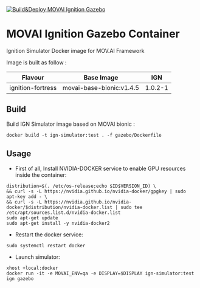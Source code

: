 [![Build&Deploy MOVAI Ignition Gazebo](https://github.com/MOV-AI/containers-ign-simulator/actions/workflows/docker-ci.yml/badge.svg?branch=main)](https://github.com/MOV-AI/containers-ign-simulator/actions/workflows/docker-ci.yml)

# MOVAI Ignition Gazebo Container

Ignition Simulator Docker image for MOV.AI Framework

Image is built as follow :

| Flavour      | Base Image | IGN |
| ------------ | ---------- | ------ |
| ignition-fortress | movai-base-bionic:v1.4.5 | 1.0.2-1 |


## Build

Build IGN Simulator image based on MOVAI bionic :

    docker build -t ign-simulator:test . -f gazebo/Dockerfile

## Usage

- First of all, Install NVIDIA-DOCKER service to enable GPU resources inside the container:
```
distribution=$(. /etc/os-release;echo $ID$VERSION_ID) \
&& curl -s -L https://nvidia.github.io/nvidia-docker/gpgkey | sudo apt-key add - \
&& curl -s -L https://nvidia.github.io/nvidia-docker/$distribution/nvidia-docker.list | sudo tee /etc/apt/sources.list.d/nvidia-docker.list
sudo apt-get update
sudo apt-get install -y nvidia-docker2
```

- Restart the docker service:
```
sudo systemctl restart docker
```

- Launch simulator:
```
xhost +local:docker
docker run -it -e MOVAI_ENV=qa -e DISPLAY=$DISPLAY ign-simulator:test ign gazebo
```
